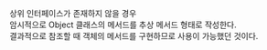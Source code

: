 상위 인터페이스가 존재하지 않을 경우   
암시적으로 Object 클래스의 메서드를 추상 메서드 형태로 작성한다.        
결과적으로 참조할 때 객체의 메서드를 구현하므로 사용이 가능했던 것이다.      
